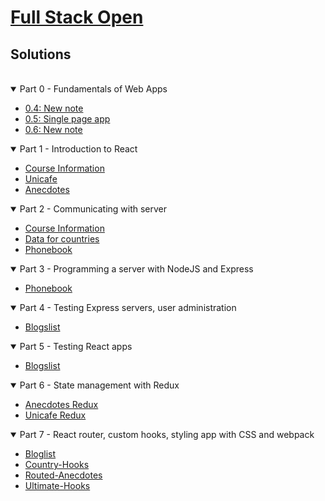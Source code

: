 # [Full Stack Open](https://fullstackopen.com/en/)

## Solutions

<br>
  <details open>
      <summary>Part 0 - Fundamentals of Web Apps</summary>
      <ul>
        <li><a href='./part-0/0.4-new_note.md'>0.4: New note</a></li>
        <li><a href='./part-0/0.5-SPA.md'>0.5: Single page app</a></li>
        <li><a href='./part-0/0.6-SPA_new_note.md'>0.6: New note</a></li>
      </ul>
  </details>

  <details open>
    <summary>Part 1 - Introduction to React</summary>
    <ul>
       <li><a href='./part-1/course-information'>Course Information</a></li>
       <li><a href='./part-1/unicafe'>Unicafe</a></li>
       <li><a href='./part-1/anecdotes'>Anecdotes</a></li>
    </ul>
  </details>

  <details open>
    <summary>Part 2 - Communicating with server</summary>
    <ul>
       <li><a href='./part-2/course-information'>Course Information</a></li>
       <li><a href='./part-2/data-for-countries'>Data for countries</a></li>
       <li><a href='./part-2/phonebook'>Phonebook</a></li>
    </ul>
  </details>
  <details open>
    <summary>Part 3 - Programming a server with NodeJS and Express</summary>
    <ul>
       <li><a href='./part-3/phonebook'>Phonebook</a></li>
    </ul>
  </details>
  <details open>
    <summary>Part 4 - Testing Express servers, user administration</summary>
    <ul>
       <li><a href='./part-4/blogslist'>Blogslist</a></li>
    </ul>
  </details>
  <details open>
    <summary>Part 5 - Testing React apps</summary>
    <ul>
       <li><a href='./part-5/blogslist'>Blogslist</a></li>
    </ul>
  </details>
  <details open>
    <summary>Part 6 - State management with Redux</summary>
    <ul>
       <li><a href='./part-6/anecdotes-redux'>Anecdotes Redux</a></li>
       <li><a href='./part-6/unicafe-redux'>Unicafe Redux</a></li>
    </ul>
  </details>
  <details open>
    <summary>Part 7 - React router, custom hooks, styling app with CSS and webpack</summary>
    <ul>
       <li><a href='./part-7/blogslist'>Bloglist</a></li>
       <li><a href='./part-7/country-hook'>Country-Hooks</a></li>
       <li><a href='./part-7/routed-anecdote'>Routed-Anecdotes</a></li>
       <li><a href='./part-7/ultimate-hooks'>Ultimate-Hooks</a></li>
    </ul>
  </details>
